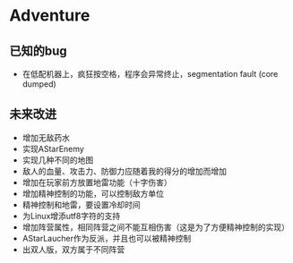 # Adventure

## 已知的bug

- 在低配机器上，疯狂按空格，程序会异常终止，segmentation fault (core dumped)

## 未来改进

- 增加无敌药水
- 实现AStarEnemy
- 实现几种不同的地图
- 敌人的血量、攻击力、防御力应随着我的得分的增加而增加
- 增加在玩家前方放置地雷功能（十字伤害）
- 增加精神控制的功能，可以控制敌方单位
- 精神控制和地雷，要设置冷却时间
- 为Linux增添utf8字符的支持
- 增加阵营属性，相同阵营之间不能互相伤害（这是为了方便精神控制的实现）
- AStarLaucher作为反派，并且也可以被精神控制
- 出双人版，双方属于不同阵营


